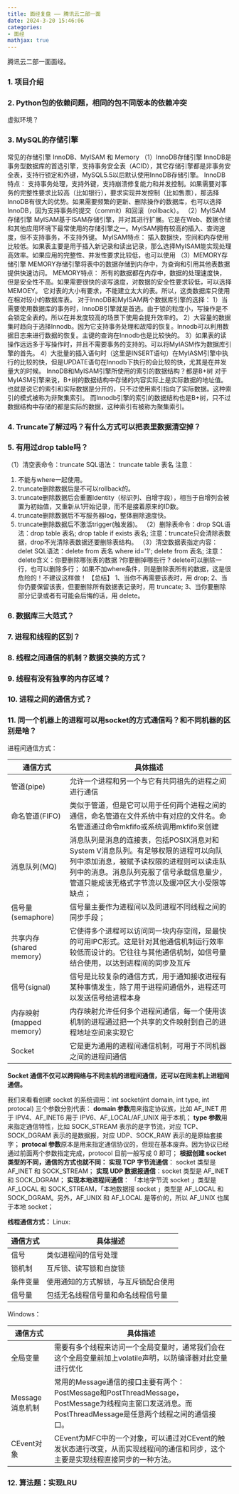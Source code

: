 ```yaml
---
title: 面经复盘 —— 腾讯云二部一面
date: 2024-3-20 15:46:06
categories:
- 面经
mathjax: true
---
```

腾讯云二部一面面经。
<!-- more -->

### 1. 项目介绍
### 2. Python包的依赖问题，相同的包不同版本的依赖冲突
虚拟环境？
### 3. MySQL的存储引擎
常见的存储引擎 InnoDB、MyISAM 和 Memory
（1）InnoDB存储引擎
InnoDB是事务型数据库的首选引擎，支持事务安全表（ACID），其它存储引擎都是非事务安全表，支持行锁定和外键，MySQL5.5以后默认使用InnoDB存储引擎。
InnoDB特点： 支持事务处理，支持外键，支持崩溃修复能力和并发控制。如果需要对事务的完整性要求比较高（比如银行），要求实现并发控制（比如售票），那选择InnoDB有很大的优势。如果需要频繁的更新、删除操作的数据库，也可以选择InnoDB，因为支持事务的提交（commit）和回滚（rollback）。
（2）MyISAM存储引擎
MyISAM基于ISAM存储引擎，并对其进行扩展。它是在Web、数据仓储和其他应用环境下最常使用的存储引擎之一。MyISAM拥有较高的插入、查询速度，但不支持事务，不支持外键。
MyISAM特点： 插入数据快，空间和内存使用比较低。如果表主要是用于插入新记录和读出记录，那么选择MyISAM能实现处理高效率。如果应用的完整性、并发性要求比较低，也可以使用
（3）MEMORY存储引擎
MEMORY存储引擎将表中的数据存储到内存中，为查询和引用其他表数据提供快速访问。
MEMORY特点： 所有的数据都在内存中，数据的处理速度快，但是安全性不高。如果需要很快的读写速度，对数据的安全性要求较低，可以选择MEMOEY。
它对表的大小有要求，不能建立太大的表。所以，这类数据库只使用在相对较小的数据库表。
对于InnoDB和MyISAM两个数据库引擎的选择：
1）当需要使用数据库的事务时，InnoDB引擎就是首选。由于锁的粒度小，写操作是不会锁定全表的。所以在并发度较高的场景下使用会提升效率的。
2）大容量的数据集时趋向于选择Innodb。因为它支持事务处理和故障的恢复。Innodb可以利用数据日志来进行数据的恢复。主键的查询在Innodb也是比较快的。
3）如果表的读操作远远多于写操作时，并且不需要事务的支持的。可以将MyIASM作为数据库引擎的首先。
4）大批量的插入语句时（这里是INSERT语句）在MyIASM引擎中执行的比较的快，但是UPDATE语句在Innodb下执行的会比较的快，尤其是在并发量大的时候。
InnoDB和MyISAM引擎所使用的索引的数据结构？都是B+树
对于MyIASM引擎来说，B+树的数据结构中存储的内容实际上是实际数据的地址值。也就是说它的索引和实际数据是分开的，只不过使用索引指向了实际数据。这种索引的模式被称为非聚集索引。
而Innodb引擎的索引的数据结构也是B+树，只不过数据结构中存储的都是实际的数据，这种索引有被称为聚集索引。
### 4. Truncate了解过吗？有什么方式可以把表里数据清空掉？
### 5. 有用过drop table吗？
（1）清空表命令：truncate
SQL语法： truncate table 表名
注意：
1)	不能与where一起使用。
2)	truncate删除数据后是不可以rollback的。
3)	truncate删除数据后会重置Identity（标识列、自增字段），相当于自增列会被置为初始值，又重新从1开始记录，而不是接着原来的ID数。
4)	truncate删除数据后不写服务器log，整体删除速度快。
5)	truncate删除数据后不激活trigger(触发器)。
（2）删除表命令：drop
SQL语法：drop table 表名; drop table if exists 表名;
注意：truncate只会清除表数据，drop不光清除表数据还要删除表结构。
（3）清空数据表指定内容：delet
SQL语法：delete from 表名 where id='1'; delete from 表名;
注意：
delete含义：你要删除哪张表的数据 ?你要删掉哪些行 ?
delete可以删除一行，也可以删除多行；
如果不加where条件，则是删除表所有的数据，这是很危险的！不建议这样做！
【总结】
1、当你不再需要该表时，用 drop;
2、当你仍要保留该表，但要删除所有数据表记录时，用 truncate;
3、当你要删除部分记录或者有可能会后悔的话，用 delete。
### 6. 数据库三大范式？
### 7. 进程和线程的区别？
### 8. 线程之间通信的机制？数据交换的方式？
### 9. 线程有没有独享的内存区域？
### 10. 进程之间的通信方式？
### 11. 同一个机器上的进程可以用socket的方式通信吗？和不同机器的区别是啥？
进程间通信方式：

通信方式 | 具体描述
------|------
管道(pipe)|	允许一个进程和另一个与它有共同祖先的进程之间进行通信
命名管道(FIFO)|	类似于管道，但是它可以用于任何两个进程之间的通信，命名管道在文件系统中有对应的文件名。命名管道通过命令mkfifo或系统调用mkfifo来创建
消息队列(MQ)|	消息队列是消息的连接表，包括POSIX消息对和System V消息队列。有足够权限的进程可以向队列中添加消息，被赋予读权限的进程则可以读走队列中的消息。消息队列克服了信号承载信息量少，管道只能成该无格式字节流以及缓冲区大小受限等缺点；
信号量(semaphore)	|信号量主要作为进程间以及同进程不同线程之间的同步手段；
共享内存(shared memory)	|它使得多个进程可以访问同一块内存空间，是最快的可用IPC形式。这是针对其他通信机制运行效率较低而设计的。它往往与其他通信机制，如信号量结合使用，以达到进程间的同步及互斥
信号(signal)|	信号是比较复杂的通信方式，用于通知接收进程有某种事情发生，除了用于进程间通信外，进程还可以发送信号给进程本身
内存映射(mapped memory)|	内存映射允许任何多个进程间通信，每一个使用该机制的进程通过把一个共享的文件映射到自己的进程地址空间来实现它
Socket	|它是更为通用的进程间通信机制，可用于不同机器之间的进程间通信

**Socket 通信不仅可以跨网络与不同主机的进程间通信，还可以在同主机上进程间通信。**

我们来看看创建 socket 的系统调用：int socket(int domain, int type, int protocal)
三个参数分别代表：
**domain 参数**用来指定协议族，比如 AF_INET 用于 IPV4、AF_INET6 用于 IPV6、AF_LOCAL/AF_UNIX 用于本机；
**type 参数**用来指定通信特性，比如 SOCK_STREAM 表示的是字节流，对应 TCP、SOCK_DGRAM 表示的是数据报，对应 UDP、SOCK_RAW 表示的是原始套接字；
**protocal 参数**原本是用来指定通信协议的，但现在基本废弃。因为协议已经通过前面两个参数指定完成，protocol 目前一般写成 0 即可；
**根据创建 socket 类型的不同，通信的方式也就不同：**
**实现 TCP 字节流通信**： socket 类型是 AF_INET 和 SOCK_STREAM；
**实现 UDP 数据报通信**：socket 类型是 AF_INET 和 SOCK_DGRAM；
**实现本地进程间通信**： 「本地字节流 socket 」类型是 AF_LOCAL 和 SOCK_STREAM，「本地数据报 socket 」类型是 AF_LOCAL 和 SOCK_DGRAM。另外，AF_UNIX 和 AF_LOCAL 是等价的，所以 AF_UNIX 也属于本地 socket；

**线程通信方式：**
Linux:

通信方式 | 具体描述 
----- | ------
	信号 | 	类似进程间的信号处理
	锁机制 | 互斥锁、读写锁和自旋锁
	条件变量 | 使用通知的方式解锁，与互斥锁配合使用
	信号量 | 包括无名线程信号量和命名线程信号量

Windows：

通信方式 | 具体描述 
----- | ------
全局变量 |	需要有多个线程来访问一个全局变量时，通常我们会在这个全局变量前加上volatile声明，以防编译器对此变量进行优化
Message消息机制 |	常用的Message通信的接口主要有两个：PostMessage和PostThreadMessage，PostMessage为线程向主窗口发送消息。而PostThreadMessage是任意两个线程之间的通信接口。
CEvent对象 |	CEvent为MFC中的一个对象，可以通过对CEvent的触发状态进行改变，从而实现线程间的通信和同步，这个主要是实现线程直接同步的一种方法。

### 12. 算法题：实现LRU














